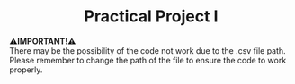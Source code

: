 <h1 align="center" id="title">Practical Project I</h1>

<p id="description"><b>⚠️IMPORTANT!⚠️</b><br> There may be the possibility of the code not work due to the .csv file path. Please remember to change the path of the file to ensure the code to work properly.</p>
